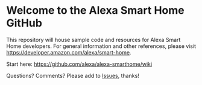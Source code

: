 # Welcome to the Alexa Smart Home GitHub

This repository will house sample code and resources for Alexa Smart Home developers. For general information and other references, please visit https://developer.amazon.com/alexa/smart-home.

Start here: https://github.com/alexa/alexa-smarthome/wiki

Questions? Comments? Please add to [Issues](https://github.com/alexa/alexa-smarthome/issues), thanks!

